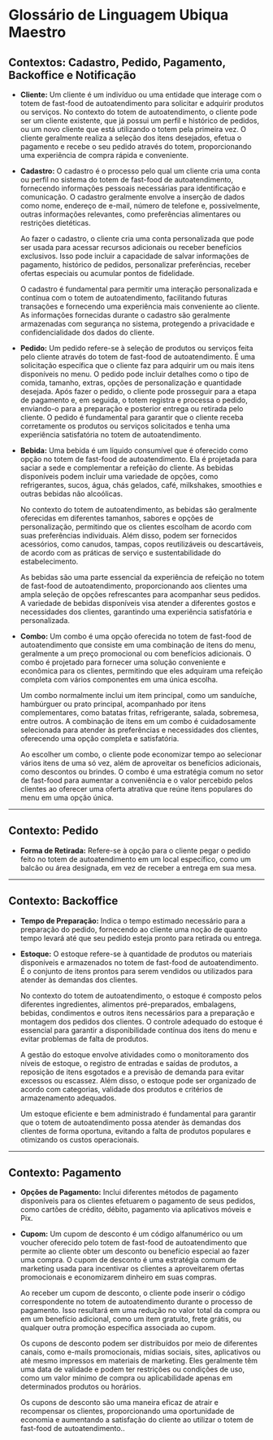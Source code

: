 # Glossário de Linguagem Ubiqua Maestro

## Contextos: Cadastro, Pedido, Pagamento, Backoffice e Notificação

- **Cliente:** Um cliente é um indivíduo ou uma entidade que interage com o totem de fast-food de autoatendimento para solicitar e adquirir produtos ou serviços. No contexto do totem de autoatendimento, o cliente pode ser um cliente existente, que já possui um perfil e histórico de pedidos, ou um novo cliente que está utilizando o totem pela primeira vez. O cliente geralmente realiza a seleção dos itens desejados, efetua o pagamento e recebe o seu pedido através do totem, proporcionando uma experiência de compra rápida e conveniente.

- **Cadastro:** O cadastro é o processo pelo qual um cliente cria uma conta ou perfil no sistema do totem de fast-food de autoatendimento, fornecendo informações pessoais necessárias para identificação e comunicação. O cadastro geralmente envolve a inserção de dados como nome, endereço de e-mail, número de telefone e, possivelmente, outras informações relevantes, como preferências alimentares ou restrições dietéticas.

    Ao fazer o cadastro, o cliente cria uma conta personalizada que pode ser usada para acessar recursos adicionais ou receber benefícios exclusivos. Isso pode incluir a capacidade de salvar informações de pagamento, histórico de pedidos, personalizar preferências, receber ofertas especiais ou acumular pontos de fidelidade.

    O cadastro é fundamental para permitir uma interação personalizada e contínua com o totem de autoatendimento, facilitando futuras transações e fornecendo uma experiência mais conveniente ao cliente. As informações fornecidas durante o cadastro são geralmente armazenadas com segurança no sistema, protegendo a privacidade e confidencialidade dos dados do cliente.

- **Pedido:** Um pedido refere-se à seleção de produtos ou serviços feita pelo cliente através do totem de fast-food de autoatendimento. É uma solicitação específica que o cliente faz para adquirir um ou mais itens disponíveis no menu. O pedido pode incluir detalhes como o tipo de comida, tamanho, extras, opções de personalização e quantidade desejada. Após fazer o pedido, o cliente pode prosseguir para a etapa de pagamento e, em seguida, o totem registra e processa o pedido, enviando-o para a preparação e posterior entrega ou retirada pelo cliente. O pedido é fundamental para garantir que o cliente receba corretamente os produtos ou serviços solicitados e tenha uma experiência satisfatória no totem de autoatendimento.

- **Bebida:** Uma bebida é um líquido consumível que é oferecido como opção no totem de fast-food de autoatendimento. Ela é projetada para saciar a sede e complementar a refeição do cliente. As bebidas disponíveis podem incluir uma variedade de opções, como refrigerantes, sucos, água, chás gelados, café, milkshakes, smoothies e outras bebidas não alcoólicas.

    No contexto do totem de autoatendimento, as bebidas são geralmente oferecidas em diferentes tamanhos, sabores e opções de personalização, permitindo que os clientes escolham de acordo com suas preferências individuais. Além disso, podem ser fornecidos acessórios, como canudos, tampas, copos reutilizáveis ou descartáveis, de acordo com as práticas de serviço e sustentabilidade do estabelecimento.

    As bebidas são uma parte essencial da experiência de refeição no totem de fast-food de autoatendimento, proporcionando aos clientes uma ampla seleção de opções refrescantes para acompanhar seus pedidos. A variedade de bebidas disponíveis visa atender a diferentes gostos e necessidades dos clientes, garantindo uma experiência satisfatória e personalizada.

- **Combo:** Um combo é uma opção oferecida no totem de fast-food de autoatendimento que consiste em uma combinação de itens do menu, geralmente a um preço promocional ou com benefícios adicionais. O combo é projetado para fornecer uma solução conveniente e econômica para os clientes, permitindo que eles adquiram uma refeição completa com vários componentes em uma única escolha.

    Um combo normalmente inclui um item principal, como um sanduíche, hambúrguer ou prato principal, acompanhado por itens complementares, como batatas fritas, refrigerante, salada, sobremesa, entre outros. A combinação de itens em um combo é cuidadosamente selecionada para atender às preferências e necessidades dos clientes, oferecendo uma opção completa e satisfatória.

    Ao escolher um combo, o cliente pode economizar tempo ao selecionar vários itens de uma só vez, além de aproveitar os benefícios adicionais, como descontos ou brindes. O combo é uma estratégia comum no setor de fast-food para aumentar a conveniência e o valor percebido pelos clientes ao oferecer uma oferta atrativa que reúne itens populares do menu em uma opção única.

---

## Contexto: Pedido

- **Forma de Retirada:** Refere-se à opção para o cliente pegar o pedido feito no totem de autoatendimento em um local específico, como um balcão ou área designada, em vez de receber a entrega em sua mesa.

---

## Contexto: Backoffice

- **Tempo de Preparação:** Indica o tempo estimado necessário para a preparação do pedido, fornecendo ao cliente uma noção de quanto tempo levará até que seu pedido esteja pronto para retirada ou entrega.

- **Estoque:** O estoque refere-se à quantidade de produtos ou materiais disponíveis e armazenados no totem de fast-food de autoatendimento. É o conjunto de itens prontos para serem vendidos ou utilizados para atender às demandas dos clientes.

    No contexto do totem de autoatendimento, o estoque é composto pelos diferentes ingredientes, alimentos pré-preparados, embalagens, bebidas, condimentos e outros itens necessários para a preparação e montagem dos pedidos dos clientes. O controle adequado do estoque é essencial para garantir a disponibilidade contínua dos itens do menu e evitar problemas de falta de produtos.

    A gestão do estoque envolve atividades como o monitoramento dos níveis de estoque, o registro de entradas e saídas de produtos, a reposição de itens esgotados e a previsão de demanda para evitar excessos ou escassez. Além disso, o estoque pode ser organizado de acordo com categorias, validade dos produtos e critérios de armazenamento adequados.

    Um estoque eficiente e bem administrado é fundamental para garantir que o totem de autoatendimento possa atender às demandas dos clientes de forma oportuna, evitando a falta de produtos populares e otimizando os custos operacionais.

---

## Contexto: Pagamento

- **Opções de Pagamento:**  Inclui diferentes métodos de pagamento disponíveis para os clientes efetuarem o pagamento de seus pedidos, como cartões de crédito, débito, pagamento via aplicativos móveis e Pix.

- **Cupom:** Um cupom de desconto é um código alfanumérico ou um voucher oferecido pelo totem de fast-food de autoatendimento que permite ao cliente obter um desconto ou benefício especial ao fazer uma compra. O cupom de desconto é uma estratégia comum de marketing usada para incentivar os clientes a aproveitarem ofertas promocionais e economizarem dinheiro em suas compras.

    Ao receber um cupom de desconto, o cliente pode inserir o código correspondente no totem de autoatendimento durante o processo de pagamento. Isso resultará em uma redução no valor total da compra ou em um benefício adicional, como um item gratuito, frete grátis, ou qualquer outra promoção específica associada ao cupom.

    Os cupons de desconto podem ser distribuídos por meio de diferentes canais, como e-mails promocionais, mídias sociais, sites, aplicativos ou até mesmo impressos em materiais de marketing. Eles geralmente têm uma data de validade e podem ter restrições ou condições de uso, como um valor mínimo de compra ou aplicabilidade apenas em determinados produtos ou horários.

    Os cupons de desconto são uma maneira eficaz de atrair e recompensar os clientes, proporcionando uma oportunidade de economia e aumentando a satisfação do cliente ao utilizar o totem de fast-food de autoatendimento..